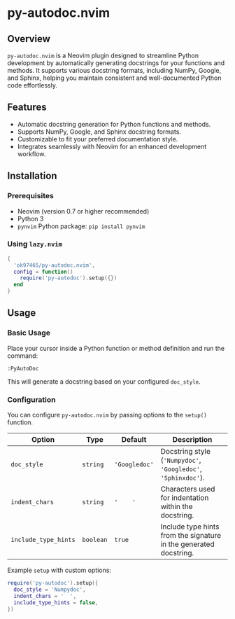 # py-autodoc.nvim

## Overview
`py-autodoc.nvim` is a Neovim plugin designed to streamline Python development by automatically generating docstrings for your functions and methods. It supports various docstring formats, including NumPy, Google, and Sphinx, helping you maintain consistent and well-documented Python code effortlessly.

## Features
- Automatic docstring generation for Python functions and methods.
- Supports NumPy, Google, and Sphinx docstring formats.
- Customizable to fit your preferred documentation style.
- Integrates seamlessly with Neovim for an enhanced development workflow.

## Installation

### Prerequisites
- Neovim (version 0.7 or higher recommended)
- Python 3
- `pynvim` Python package: `pip install pynvim`

### Using `lazy.nvim`

```lua
{
  'ok97465/py-autodoc.nvim',
  config = function()
    require('py-autodoc').setup({})
  end
}
```

## Usage

### Basic Usage
Place your cursor inside a Python function or method definition and run the command:

```
:PyAutoDoc
```

This will generate a docstring based on your configured `doc_style`.

### Configuration
You can configure `py-autodoc.nvim` by passing options to the `setup()` function.

| Option      | Type     | Default     | Description                                     |
|-------------|----------|-------------|-------------------------------------------------|
| `doc_style` | `string` | `'Googledoc'` | Docstring style (`'Numpydoc'`, `'Googledoc'`, `'Sphinxdoc'`). |
| `indent_chars` | `string` | `'    '` | Characters used for indentation within the docstring. |
| `include_type_hints` | `boolean` | `true` | Include type hints from the signature in the generated docstring. |

Example `setup` with custom options:

```lua
require('py-autodoc').setup({
  doc_style = 'Numpydoc',
  indent_chars = '  ',
  include_type_hints = false,
})
```
